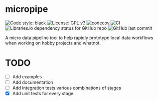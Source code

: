 # micropipe

[![Code style: black](https://img.shields.io/badge/code%20style-black-000000.svg)](https://github.com/psf/black)
[![License: GPL v3](https://img.shields.io/badge/License-GPLv3-blue.svg)](https://www.gnu.org/licenses/gpl-3.0)
[![codecov](https://codecov.io/gh/ProfHercules/micropipe/branch/main/graph/badge.svg?token=G1DZ9BWUWK)](https://codecov.io/gh/ProfHercules/micropipe)
[![CI](https://github.com/ProfHercules/micropipe/actions/workflows/codecov.yml/badge.svg?branch=main&event=push)](https://github.com/ProfHercules/micropipe/actions/workflows/codecov.yml)
![Libraries.io dependency status for GitHub repo](https://img.shields.io/librariesio/github/profhercules/micropipe)
![GitHub last commit](https://img.shields.io/github/last-commit/profhercules/micropipe)

A micro data pipeline tool to help rapidly prototype local data workflows when working on hobby projects and whatnot.

# TODO

- [ ] Add examples
- [ ] Add documentation
- [ ] Add integration tests various combinations of stages
- [x] Add unit tests for every stage
